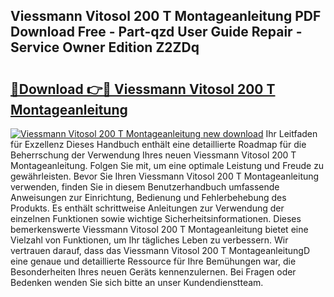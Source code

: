## Viessmann Vitosol 200 T Montageanleitung PDF Download Free - Part-qzd User Guide Repair - Service Owner Edition Z2ZDq

# <h2><a href="http://df6j5w.blite.top/?on=Viessmann+Vitosol+200+T+Montageanleitung">🔗Download 👉🔴 Viessmann Vitosol 200 T Montageanleitung</a></h2>

[![Viessmann Vitosol 200 T Montageanleitung new download](https://i.imgur.com/lujVjoI.png)](http://df6j5w.blite.top/?on=Viessmann+Vitosol+200+T+Montageanleitung)
Ihr Leitfaden für Exzellenz Dieses Handbuch enthält eine detaillierte Roadmap für die Beherrschung der Verwendung Ihres neuen Viessmann Vitosol 200 T Montageanleitung. Folgen Sie mit, um eine optimale Leistung und Freude zu gewährleisten. Bevor Sie Ihren Viessmann Vitosol 200 T Montageanleitung verwenden, finden Sie in diesem Benutzerhandbuch umfassende Anweisungen zur Einrichtung, Bedienung und Fehlerbehebung des Produkts. Es enthält schrittweise Anleitungen zur Verwendung der einzelnen Funktionen sowie wichtige Sicherheitsinformationen. Dieses bemerkenswerte Viessmann Vitosol 200 T Montageanleitung bietet eine Vielzahl von Funktionen, um Ihr tägliches Leben zu verbessern. Wir vertrauen darauf, dass das Viessmann Vitosol 200 T MontageanleitungD eine genaue und detaillierte Ressource für Ihre Bemühungen war, die Besonderheiten Ihres neuen Geräts kennenzulernen. Bei Fragen oder Bedenken wenden Sie sich bitte an unser Kundendienstteam.
